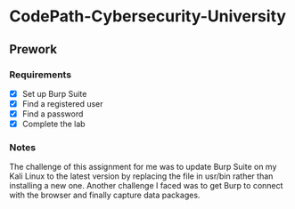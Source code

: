 # CodePath-Cybersecurity-University

## Prework

### Requirements

* [x] Set up Burp Suite
* [x] Find a registered user
* [x] Find a password
* [x] Complete the lab

### Notes

The challenge of this assignment for me was to update Burp Suite on my Kali Linux to the latest version by replacing the file in usr/bin rather than installing a new one. Another challenge I faced was to get Burp to connect with the browser and finally capture data packages.
